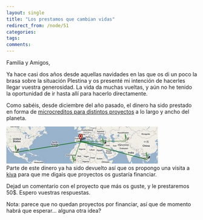 ```yaml
---
layout: single
title: "Los prestamos que cambian vidas"
redirect_from: /node/51
categories:
tags: 
comments: 
---
```

<div xmlns="http://www.w3.org/1999/xhtml">Familia y Amigos,  

Ya hace casi dos años desde aquellas navidades en las que os di un poco la brasa sobre la situación Plestina y os presenté mi intención de hacerles llegar vuestra generosidad. La vida da muchas vueltas, y aún no he tenido la oportunidad de ir hasta allí para hacerlo directamente.  

Como sabéis, desde diciembre del año pasado, el dinero ha sido prestado en forma de [microcreditos para distintos proyectos](http://www.kiva.org/lender/ciberligre) a lo largo y ancho del planeta.  

[![](/images/posts/2008-09-22-los-prestamos-que-cambian-vidas/mapakiva.jpg)](http://3.bp.blogspot.com/_qfoSFPTIiCo/SNeL7jxz_nI/AAAAAAAAA2s/xFFdSwyMZNo/s1600-h/mapakiva.jpg)  
Parte de este dinero ya ha sido devuelto así que os propongo una visita a [kiva](http://www.kiva.org/) para que me digais que proyectos os gustaría financiar.  

Dejad un comentario con el proyecto que más os guste, y le prestaremos 50$. Espero vuestras respuestas.  

Nota: parece que no quedan proyectos por financiar, así que de momento habrá que esperar... alguna otra idea?</div>

